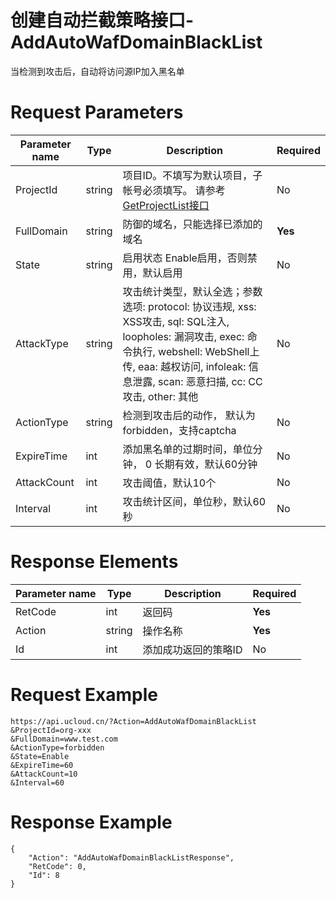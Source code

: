 # 创建自动拦截策略接口-AddAutoWafDomainBlackList

当检测到攻击后，自动将访问源IP加入黑名单

# Request Parameters
|Parameter name|Type|Description|Required|
|---|---|---|---|
|ProjectId|string|项目ID。不填写为默认项目，子帐号必须填写。 请参考[GetProjectList接口](api/summary/get_project_list)|No|
|FullDomain|string|防御的域名，只能选择已添加的域名|**Yes**|
|State|string|启用状态 Enable启用，否则禁用，默认启用|No|
|AttackType|string|攻击统计类型，默认全选；参数选项: protocol: 协议违规, xss: XSS攻击, sql: SQL注入, loopholes: 漏洞攻击, exec: 命令执行, webshell: WebShell上传, eaa: 越权访问, infoleak: 信息泄露, scan: 恶意扫描, cc: CC攻击, other: 其他|No|
|ActionType|string|检测到攻击后的动作， 默认为forbidden，支持captcha|No|
|ExpireTime|int|添加黑名单的过期时间，单位分钟， 0 长期有效，默认60分钟|No|
|AttackCount|int|攻击阈值，默认10个|No|
|Interval|int|攻击统计区间，单位秒，默认60秒|No|

# Response Elements
|Parameter name|Type|Description|Required|
|---|---|---|---|
|RetCode|int|返回码|**Yes**|
|Action|string|操作名称|**Yes**|
|Id|int|添加成功返回的策略ID|No|

# Request Example
```
https://api.ucloud.cn/?Action=AddAutoWafDomainBlackList
&ProjectId=org-xxx
&FullDomain=www.test.com
&ActionType=forbidden
&State=Enable
&ExpireTime=60
&AttackCount=10
&Interval=60
```

# Response Example
```
{
    "Action": "AddAutoWafDomainBlackListResponse", 
    "RetCode": 0, 
    "Id": 8
}
```

